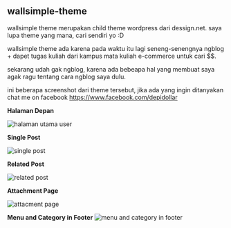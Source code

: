 ## wallsimple-theme
wallsimple theme merupakan child theme wordpress dari dessign.net. saya lupa theme yang mana, cari sendiri yo :D

wallsimple theme ada karena pada waktu itu lagi seneng-senengnya ngblog + dapet tugas kuliah dari kampus mata kuliah e-commerce untuk cari $$. 

sekarang udah gak ngblog, karena ada bebeapa hal yang membuat saya agak ragu tentang cara ngblog saya dulu. 

ini beberapa screenshot dari theme tersebut, jika ada yang ingin ditanyakan chat me on facebook https://www.facebook.com/depidollar


**Halaman Depan**

![halaman utama user](https://cloud.githubusercontent.com/assets/6567330/12674067/79a1527c-c6b3-11e5-9ea0-ee07fe43b10c.png)


**Single Post**

![single post](https://cloud.githubusercontent.com/assets/6567330/12674080/931bd4fc-c6b3-11e5-8cd3-2aa9b3472f21.png)


**Related Post**

![related post](https://cloud.githubusercontent.com/assets/6567330/12674089/a068280e-c6b3-11e5-9471-b956ee1458c1.png)


**Attachment Page**

![attacment page](https://cloud.githubusercontent.com/assets/6567330/12674105/b3c16b04-c6b3-11e5-9d20-cacc91d75035.png)


**Menu and Category in Footer**
![menu and category in footer](https://cloud.githubusercontent.com/assets/6567330/12674130/c90d5bb2-c6b3-11e5-94ed-320a1a3bbae5.png)
